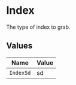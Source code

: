 # Index

The type of index to grab.


## Values

| Name      | Value     |
| --------- | --------- |
| `IndexSd` | sd        |
